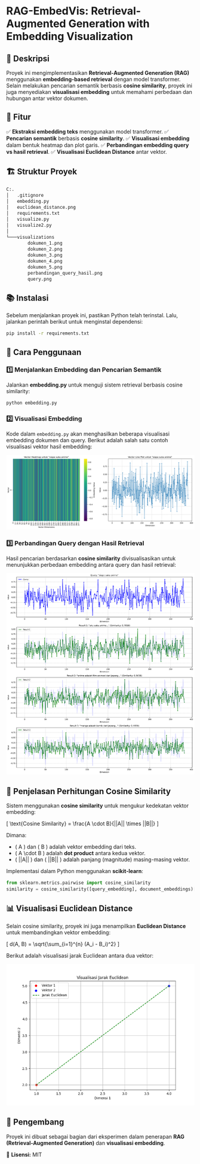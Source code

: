 # RAG-EmbedVis: Retrieval-Augmented Generation with Embedding Visualization

## 📌 Deskripsi
Proyek ini mengimplementasikan **Retrieval-Augmented Generation (RAG)** menggunakan **embedding-based retrieval** dengan model transformer. Selain melakukan pencarian semantik berbasis **cosine similarity**, proyek ini juga menyediakan **visualisasi embedding** untuk memahami perbedaan dan hubungan antar vektor dokumen.

## 🚀 Fitur
✅ **Ekstraksi embedding teks** menggunakan model transformer.
✅ **Pencarian semantik** berbasis **cosine similarity**.
✅ **Visualisasi embedding** dalam bentuk heatmap dan plot garis.
✅ **Perbandingan embedding query vs hasil retrieval**.
✅ **Visualisasi Euclidean Distance** antar vektor.

## 🏗️ Struktur Proyek
```
C:.
│   .gitignore
│   embedding.py
│   euclidean_distance.png
│   requirements.txt
│   visualize.py
│   visualize2.py
│
└───visualizations
        dokumen_1.png
        dokumen_2.png
        dokumen_3.png
        dokumen_4.png
        dokumen_5.png
        perbandingan_query_hasil.png
        query.png
```

## 📚 Instalasi
Sebelum menjalankan proyek ini, pastikan Python telah terinstal. Lalu, jalankan perintah berikut untuk menginstal dependensi:
```sh
pip install -r requirements.txt
```

## 📌 Cara Penggunaan

### 1️⃣ Menjalankan Embedding dan Pencarian Semantik
Jalankan **embedding.py** untuk menguji sistem retrieval berbasis cosine similarity:
```sh
python embedding.py
```

### 2️⃣ Visualisasi Embedding
Kode dalam `embedding.py` akan menghasilkan beberapa visualisasi embedding dokumen dan query. Berikut adalah salah satu contoh visualisasi vektor hasil embedding:

![Query Embedding](visualizations/query.png)

### 3️⃣ Perbandingan Query dengan Hasil Retrieval
Hasil pencarian berdasarkan **cosine similarity** divisualisasikan untuk menunjukkan perbedaan embedding antara query dan hasil retrieval:

![Perbandingan Query dan Hasil](visualizations/perbandingan_query_hasil.png)

## 🔬 Penjelasan Perhitungan Cosine Similarity
Sistem menggunakan **cosine similarity** untuk mengukur kedekatan vektor embedding:

\[ \text{Cosine Similarity} = \frac{A \cdot B}{||A|| \times ||B||} \]

Dimana:
- \( A \) dan \( B \) adalah vektor embedding dari teks.
- \( A \cdot B \) adalah **dot product** antara kedua vektor.
- \( ||A|| \) dan \( ||B|| \) adalah panjang (magnitude) masing-masing vektor.

Implementasi dalam Python menggunakan **scikit-learn**:
```python
from sklearn.metrics.pairwise import cosine_similarity
similarity = cosine_similarity([query_embedding], document_embeddings)[0]
```

## 📊 Visualisasi Euclidean Distance
Selain cosine similarity, proyek ini juga menampilkan **Euclidean Distance** untuk membandingkan vektor embedding:

\[ d(A, B) = \sqrt{\sum_{i=1}^{n} (A_i - B_i)^2} \]

Berikut adalah visualisasi jarak Euclidean antara dua vektor:

![Euclidean Distance](euclidean_distance.png)

## 🔧 Pengembang
Proyek ini dibuat sebagai bagian dari eksperimen dalam penerapan **RAG (Retrieval-Augmented Generation)** dan **visualisasi embedding**.

📌 **Lisensi:** MIT
